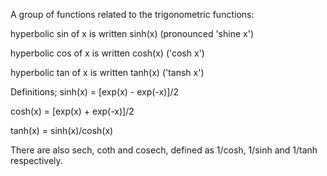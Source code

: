 A group of functions related to the trigonometric functions:

hyperbolic sin of x is written sinh(x) (pronounced 'shine x')

hyperbolic cos of x is written cosh(x) ('cosh x')

hyperbolic tan of x is written tanh(x) ('tansh x')

Definitions; sinh(x) = [exp(x) - exp(-x)]/2

cosh(x) = [exp(x) + exp(-x)]/2

tanh(x) = sinh(x)/cosh(x)

There are also sech, coth and cosech, defined as 1/cosh, 1/sinh and
1/tanh respectively.
